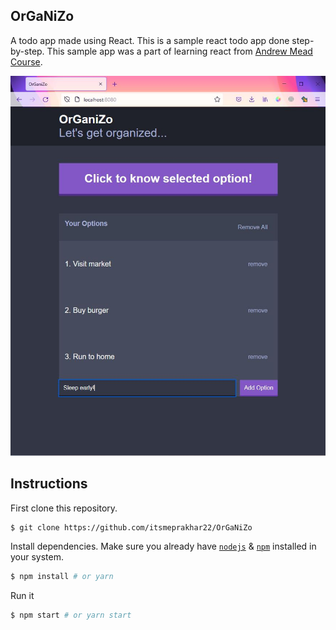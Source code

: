 ## OrGaNiZo
A todo app made using React.
This is a sample react todo app done step-by-step. This sample app was a part of learning react from [Andrew Mead Course](https://www.udemy.com/share/101WmY2@PW1gV2FbTlEKck5CBHROfT5uYw==/).

![alt text](https://github.com/itsmeprakhar22/OrGaNiZo/blob/master/r2.JPG)
## Instructions

First clone this repository.
```bash
$ git clone https://github.com/itsmeprakhar22/OrGaNiZo
```

Install dependencies. Make sure you already have [`nodejs`](https://nodejs.org/en/) & [`npm`](https://www.npmjs.com/) installed in your system.
```bash
$ npm install # or yarn
```

Run it
```bash
$ npm start # or yarn start
```
